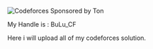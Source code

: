 ![Codeforces Sponsored by Ton](https://codeforces.org/s/31864/images/codeforces-sponsored-by-ton.png)

My Handle is : BuLu_CF

Here i will upload all of my codeforces solution.
